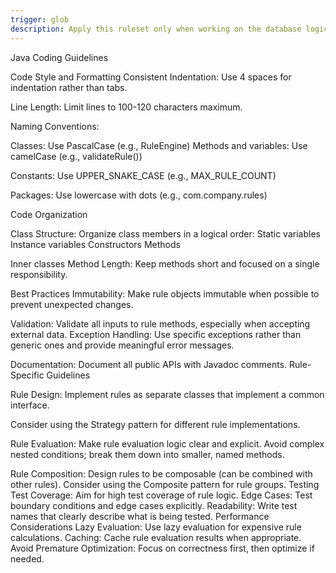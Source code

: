 ```yaml
---
trigger: glob
description: Apply this ruleset only when working on the database logic. 
---
```


Java Coding Guidelines

Code Style and Formatting
Consistent Indentation: Use 4 spaces for indentation rather than tabs.

Line Length: Limit lines to 100-120 characters maximum.

Naming Conventions:

Classes: Use PascalCase (e.g., RuleEngine)
Methods and variables: Use camelCase (e.g., validateRule())

Constants: Use UPPER_SNAKE_CASE (e.g., MAX_RULE_COUNT)

Packages: Use lowercase with dots (e.g., com.company.rules)


Code Organization

Class Structure: Organize class members in a logical order:
Static variables
Instance variables
Constructors
Methods

Inner classes
Method Length: Keep methods short and focused on a single responsibility.

Best Practices
Immutability: Make rule objects immutable when possible to prevent unexpected changes.

Validation: Validate all inputs to rule methods, especially when accepting external data.
Exception Handling: Use specific exceptions rather than generic ones and provide meaningful error messages.

Documentation: Document all public APIs with Javadoc comments.
Rule-Specific Guidelines

Rule Design:
Implement rules as separate classes that implement a common interface.

Consider using the Strategy pattern for different rule implementations.

Rule Evaluation:
Make rule evaluation logic clear and explicit.
Avoid complex nested conditions; break them down into smaller, named methods.

Rule Composition:
Design rules to be composable (can be combined with other rules).
Consider using the Composite pattern for rule groups.
Testing
Test Coverage: Aim for high test coverage of rule logic.
Edge Cases: Test boundary conditions and edge cases explicitly.
Readability: Write test names that clearly describe what is being tested.
Performance Considerations
Lazy Evaluation: Use lazy evaluation for expensive rule calculations.
Caching: Cache rule evaluation results when appropriate.
Avoid Premature Optimization: Focus on correctness first, then optimize if needed.